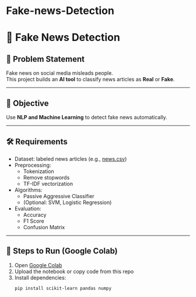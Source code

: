 # Fake-news-Detection
# 📰 Fake News Detection

## 📌 Problem Statement
Fake news on social media misleads people.  
This project builds an **AI tool** to classify news articles as **Real** or **Fake**.

---

## 🎯 Objective
Use **NLP and Machine Learning** to detect fake news automatically.

---

## 🛠 Requirements
- Dataset: labeled news articles (e.g., [news.csv](https://raw.githubusercontent.com/laxmimerit/fake-news-detection/main/news.csv))
- Preprocessing:
  - Tokenization
  - Remove stopwords
  - TF-IDF vectorization
- Algorithms:
  - Passive Aggressive Classifier
  - (Optional: SVM, Logistic Regression)
- Evaluation:
  - Accuracy
  - F1 Score
  - Confusion Matrix

---

## 🚀 Steps to Run (Google Colab)
1. Open [Google Colab](https://colab.research.google.com/)
2. Upload the notebook or copy code from this repo
3. Install dependencies:
   ```bash
   pip install scikit-learn pandas numpy
